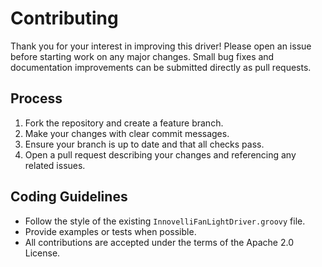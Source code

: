 # Contributing

Thank you for your interest in improving this driver! Please open an issue before starting work on any major changes. Small bug fixes and documentation improvements can be submitted directly as pull requests.

## Process
1. Fork the repository and create a feature branch.
2. Make your changes with clear commit messages.
3. Ensure your branch is up to date and that all checks pass.
4. Open a pull request describing your changes and referencing any related issues.

## Coding Guidelines
- Follow the style of the existing `InnovelliFanLightDriver.groovy` file.
- Provide examples or tests when possible.
- All contributions are accepted under the terms of the Apache 2.0 License.
